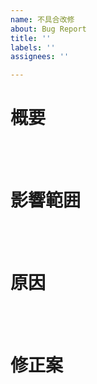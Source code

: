 ```yaml
---
name: 不具合改修
about: Bug Report
title: ''
labels: ''
assignees: ''

---
```


<!-- 不具合内容 -->
# 概要


<br>
<br>

# 影響範囲


<br>
<br>

# 原因


<br>
<br>

# 修正案
